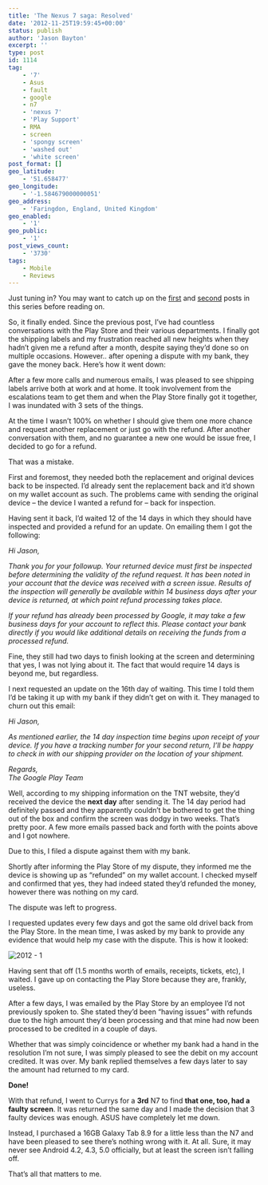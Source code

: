 ```yaml
---
title: 'The Nexus 7 saga: Resolved'
date: '2012-11-25T19:59:45+00:00'
status: publish
author: 'Jason Bayton'
excerpt: ''
type: post
id: 1114
tag:
    - '7'
    - Asus
    - fault
    - google
    - n7
    - 'nexus 7'
    - 'Play Support'
    - RMA
    - screen
    - 'spongy screen'
    - 'washed out'
    - 'white screen'
post_format: []
geo_latitude:
    - '51.658477'
geo_longitude:
    - '-1.584679000000051'
geo_address:
    - 'Faringdon, England, United Kingdom'
geo_enabled:
    - '1'
geo_public:
    - '1'
post_views_count:
    - '3730'
tags:
    - Mobile
    - Reviews
---
```

Just tuning in? You may want to catch up on the [first](/2012/08/from-wows-to-woes-why-i-wont-be-recommending-a-nexus7-any-time-soon/ "From Wows to Woes – Why I won’t be recommending a Nexus7 any time soon.") and [second](/2012/08/the-nexus-7-saga-continues/ "The Nexus 7 saga continues") posts in this series before reading on.

So, it finally ended. Since the previous post, I’ve had countless conversations with the Play Store and their various departments. I finally got the shipping labels and my frustration reached all new heights when they hadn’t given me a refund after a month, despite saying they’d done so on multiple occasions. However.. after opening a dispute with my bank, they gave the money back. Here’s how it went down:

After a few more calls and numerous emails, I was pleased to see shipping labels arrive both at work and at home. It took involvement from the escalations team to get them and when the Play Store finally got it together, I was inundated with 3 sets of the things.

At the time I wasn’t 100% on whether I should give them one more chance and request another replacement or just go with the refund. After another conversation with them, and no guarantee a new one would be issue free, I decided to go for a refund.

That was a mistake.

First and foremost, they needed both the replacement and original devices back to be inspected. I’d already sent the replacement back and it’d shown on my wallet account as such. The problems came with sending the original device – the device I wanted a refund for – back for inspection.

Having sent it back, I’d waited 12 of the 14 days in which they should have inspected and provided a refund for an update. On emailing them I got the following:

*Hi Jason,*

*Thank you for your followup. Your returned device must first be inspected before determining the validity of the refund request. It has been noted in your account that the device was received with a screen issue. Results of the inspection will generally be available within 14 business days after your device is returned, at which point refund processing takes place.*

*If your refund has already been processed by Google, it may take a few business days for your account to reflect this. Please contact your bank directly if you would like additional details on receiving the funds from a processed refund.*

Fine, they still had two days to finish looking at the screen and determining that yes, I was not lying about it. The fact that would require 14 days is beyond me, but regardless.

I next requested an update on the 16th day of waiting. This time I told them I’d be taking it up with my bank if they didn’t get on with it. They managed to churn out this email:

*Hi Jason,*

*As mentioned earlier, the 14 day inspection time begins upon receipt of your device. If you have a tracking number for your second return, I’ll be happy to check in with our shipping provider on the location of your shipment.*

*Regards,*  
*The Google Play Team*

Well, according to my shipping information on the TNT website, they’d received the device the **next day** after sending it. The 14 day period had definitely passed and they apparently couldn’t be bothered to get the thing out of the box and confirm the screen was dodgy in two weeks. That’s pretty poor. A few more emails passed back and forth with the points above and I got nowhere.

Due to this, I filed a dispute against them with my bank.

Shortly after informing the Play Store of my dispute, they informed me the device is showing up as “refunded” on my wallet account. I checked myself and confirmed that yes, they had indeed stated they’d refunded the money, however there was nothing on my card.

The dispute was left to progress.

I requested updates every few days and got the same old drivel back from the Play Store. In the mean time, I was asked by my bank to provide any evidence that would help my case with the dispute. This is how it looked:

![](https://cdn.bayton.org/uploads/2012/11/2012-1.jpg "2012 - 1")

Having sent that off (1.5 months worth of emails, receipts, tickets, etc), I waited. I gave up on contacting the Play Store because they are, frankly, useless.

After a few days, I was emailed by the Play Store by an employee I’d not previously spoken to. She stated they’d been “having issues” with refunds due to the high amount they’d been processing and that mine had now been processed to be credited in a couple of days.

Whether that was simply coincidence or whether my bank had a hand in the resolution I’m not sure, I was simply pleased to see the debit on my account credited. It was over. My bank replied themselves a few days later to say the amount had returned to my card.

**Done!**

With that refund, I went to Currys for a **3rd** N7 to find **that one, too, had a faulty screen**. It was returned the same day and I made the decision that 3 faulty devices was enough. ASUS have completely let me down.

Instead, I purchased a 16GB Galaxy Tab 8.9 for a little less than the N7 and have been pleased to see there’s nothing wrong with it. At all. Sure, it may never see Android 4.2, 4.3, 5.0 officially, but at least the screen isn’t falling off.

That’s all that matters to me.